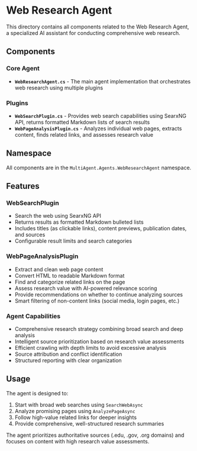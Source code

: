 # Web Research Agent

This directory contains all components related to the Web Research Agent, a specialized AI assistant for conducting comprehensive web research.

## Components

### Core Agent
- **`WebResearchAgent.cs`** - The main agent implementation that orchestrates web research using multiple plugins

### Plugins
- **`WebSearchPlugin.cs`** - Provides web search capabilities using SearxNG API, returns formatted Markdown lists of search results
- **`WebPageAnalysisPlugin.cs`** - Analyzes individual web pages, extracts content, finds related links, and assesses research value

## Namespace
All components are in the `MultiAgent.Agents.WebResearchAgent` namespace.

## Features

### WebSearchPlugin
- Search the web using SearxNG API
- Returns results as formatted Markdown bulleted lists
- Includes titles (as clickable links), content previews, publication dates, and sources
- Configurable result limits and search categories

### WebPageAnalysisPlugin
- Extract and clean web page content
- Convert HTML to readable Markdown format
- Find and categorize related links on the page
- Assess research value with AI-powered relevance scoring
- Provide recommendations on whether to continue analyzing sources
- Smart filtering of non-content links (social media, login pages, etc.)

### Agent Capabilities
- Comprehensive research strategy combining broad search and deep analysis
- Intelligent source prioritization based on research value assessments
- Efficient crawling with depth limits to avoid excessive analysis
- Source attribution and conflict identification
- Structured reporting with clear organization

## Usage
The agent is designed to:
1. Start with broad web searches using `SearchWebAsync`
2. Analyze promising pages using `AnalyzePageAsync` 
3. Follow high-value related links for deeper insights
4. Provide comprehensive, well-structured research summaries

The agent prioritizes authoritative sources (.edu, .gov, .org domains) and focuses on content with high research value assessments.
